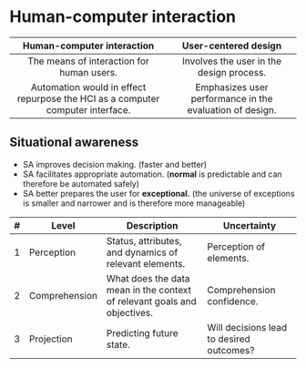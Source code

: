# Human-computer interaction

Human-computer interaction | User-centered design
:---: | :---:
The means of interaction for human users. | Involves the user in the design process.
Automation would in effect repurpose the HCI as a computer computer interface. | Emphasizes user performance in the evaluation of design.

## Situational awareness

- SA improves decision making. (faster and better)
- SA facilitates appropriate automation. (**normal** is predictable and can
  therefore be automated safely)
- SA better prepares the user for **exceptional.** (the universe of exceptions
  is smaller and narrower and is therefore more manageable)

\# | Level | Description | Uncertainty
---: | --- | --- | ---
1 | Perception | Status, attributes, and dynamics of relevant elements. | Perception of elements.
2 | Comprehension | What does the data mean in the context of relevant goals and objectives. | Comprehension confidence.
3 | Projection | Predicting future state. | Will decisions lead to desired outcomes?
